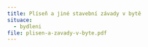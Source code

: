 ```yaml
---
title: Plíseň a jiné stavební závady v bytě
situace:
  - bydleni
file: plisen-a-zavady-v-byte.pdf
---
```


